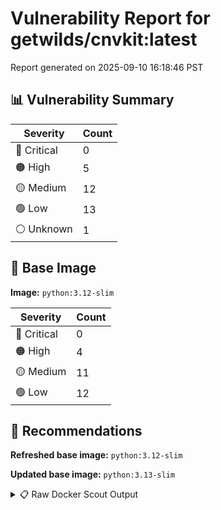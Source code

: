 # Vulnerability Report for getwilds/cnvkit:latest

Report generated on 2025-09-10 16:18:46 PST

## 📊 Vulnerability Summary

| Severity | Count |
|----------|-------|
| 🔴 Critical | 0 |
| 🟠 High | 5 |
| 🟡 Medium | 12 |
| 🟢 Low | 13 |
| ⚪ Unknown | 1 |

## 🐳 Base Image

**Image:** `python:3.12-slim`

| Severity | Count |
|----------|-------|
| 🔴 Critical | 0 |
| 🟠 High | 4 |
| 🟡 Medium | 11 |
| 🟢 Low | 12 |

## 🔄 Recommendations

**Refreshed base image:** `python:3.12-slim`

**Updated base image:** `python:3.13-slim`

<details>
<summary>📋 Raw Docker Scout Output</summary>

```text
Target               │  getwilds/cnvkit:latest  │    0C     5H    12M    13L     1?   
    digest             │  b6887b3407a7                    │                                     
  Base image           │  python:3.12-slim                │    0C     4H    11M    12L     1?   
  Refreshed base image │  python:3.12-slim                │    0C     0H     1M    20L          
                       │                                  │           -4    -10     +8     -1   
  Updated base image   │  python:3.13-slim                │    0C     0H     1M    20L          
                       │                                  │           -4    -10     +8     -1   

What's next:
    View vulnerabilities → docker scout cves getwilds/cnvkit:latest
    View base image update recommendations → docker scout recommendations getwilds/cnvkit:latest
    Include policy results in your quickview by supplying an organization → docker scout quickview getwilds/cnvkit:latest --org <organization>
```
</details>
